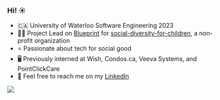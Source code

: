 ### Hi! ☀️
- 🇨🇦 University of Waterloo Software Engineering 2023
- 👨‍💻  Project Lead on [Blueprint](https://uwblueprint.org/) for [social-diversity-for-children](https://github.com/uwblueprint/social-diversity-for-children), a non-profit organization
- ⭐️  Passionate about tech for social good
- 🖥  Previously interned at Wish, Condos.ca, Veeva Systems, and PointClickCare
- 👀  Feel free to reach me on my [LinkedIn](https://www.linkedin.com/in/ericrfeng/)

![](https://komarev.com/ghpvc/?username=feng-eric)

<!--
**feng-eric/feng-eric** is a ✨ _special_ ✨ repository because its `README.md` (this file) appears on your GitHub profile.

Here are some ideas to get you started:

- 🔭 I’m currently working on ...
- 🌱 I’m currently learning ...
- 👯 I’m looking to collaborate on ...
- 🤔 I’m looking for help with ...
- 💬 Ask me about ...
- 📫 How to reach me: ...
- 😄 Pronouns: ...
- ⚡ Fun fact: ...
-->
